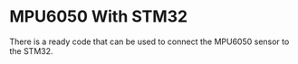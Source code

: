 # MPU6050 With STM32
 There is a ready code that can be used to connect the MPU6050 sensor to the STM32.
